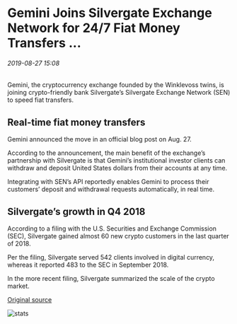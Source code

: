 # Gemini Joins Silvergate Exchange Network for 24/7 Fiat Money Transfers ...

###### 2019-08-27 15:08

Gemini, the cryptocurrency exchange founded by the Winklevoss twins, is joining crypto-friendly bank Silvergate’s Silvergate Exchange Network (SEN) to speed fiat transfers.

## Real-time fiat money transfers

Gemini announced the move in an official blog post on Aug. 27.

According to the announcement, the main benefit of the exchange’s partnership with Silvergate is that Gemini’s institutional investor clients can withdraw and deposit United States dollars from their accounts at any time.

Integrating with SEN’s API reportedly enables Gemini to process their customers’ deposit and withdrawal requests automatically, in real time.

## Silvergate’s growth in Q4 2018

According to a filing with the U.S. Securities and Exchange Commission (SEC), Silvergate gained almost 60 new crypto customers in the last quarter of 2018.

Per the filing, Silvergate served 542 clients involved in digital currency, whereas it reported 483 to the SEC in September 2018.

In the more recent filing, Silvergate summarized the scale of the crypto market.

[Original source](https://cointelegraph.com/news/gemini-joins-silvergate-exchange-network-for-24-7-fiat-money-transfers)

![stats](https://c.statcounter.com/11760860/0/a89fa40b/1/ "stats")